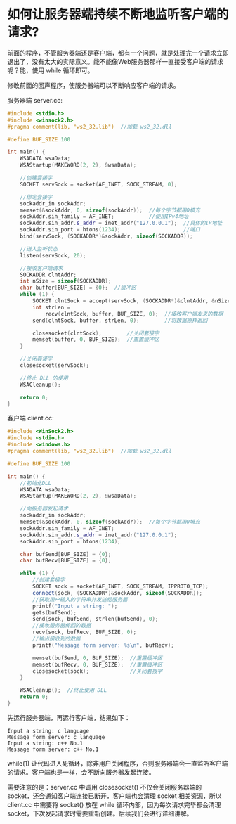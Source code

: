 # 如何让服务器端持续不断地监听客户端的请求?

前面的程序，不管服务器端还是客户端，都有一个问题，就是处理完一个请求立即退出了，没有太大的实际意义。能不能像Web服务器那样一直接受客户端的请求呢？能，使用 while 循环即可。

修改前面的回声程序，使服务器端可以不断响应客户端的请求。

服务器端 server.cc:

```c++
#include <stdio.h>
#include <winsock2.h>
#pragma comment(lib, "ws2_32.lib")  //加载 ws2_32.dll

#define BUF_SIZE 100

int main() {
    WSADATA wsaData;
    WSAStartup(MAKEWORD(2, 2), &wsaData);

    //创建套接字
    SOCKET servSock = socket(AF_INET, SOCK_STREAM, 0);

    //绑定套接字
    sockaddr_in sockAddr;
    memset(&sockAddr, 0, sizeof(sockAddr));  //每个字节都用0填充
    sockAddr.sin_family = AF_INET;           //使用IPv4地址
    sockAddr.sin_addr.s_addr = inet_addr("127.0.0.1");  //具体的IP地址
    sockAddr.sin_port = htons(1234);                    //端口
    bind(servSock, (SOCKADDR*)&sockAddr, sizeof(SOCKADDR));

    //进入监听状态
    listen(servSock, 20);

    //接收客户端请求
    SOCKADDR clntAddr;
    int nSize = sizeof(SOCKADDR);
    char buffer[BUF_SIZE] = {0};  //缓冲区
    while (1) {
        SOCKET clntSock = accept(servSock, (SOCKADDR*)&clntAddr, &nSize);
        int strLen =
            recv(clntSock, buffer, BUF_SIZE, 0);  //接收客户端发来的数据
        send(clntSock, buffer, strLen, 0);        //将数据原样返回

        closesocket(clntSock);        //关闭套接字
        memset(buffer, 0, BUF_SIZE);  //重置缓冲区
    }

    //关闭套接字
    closesocket(servSock);

    //终止 DLL 的使用
    WSACleanup();

    return 0;
}
```

客户端 client.cc:

```c++
#include <WinSock2.h>
#include <stdio.h>
#include <windows.h>
#pragma comment(lib, "ws2_32.lib")  //加载 ws2_32.dll

#define BUF_SIZE 100

int main() {
    //初始化DLL
    WSADATA wsaData;
    WSAStartup(MAKEWORD(2, 2), &wsaData);

    //向服务器发起请求
    sockaddr_in sockAddr;
    memset(&sockAddr, 0, sizeof(sockAddr));  //每个字节都用0填充
    sockAddr.sin_family = AF_INET;
    sockAddr.sin_addr.s_addr = inet_addr("127.0.0.1");
    sockAddr.sin_port = htons(1234);

    char bufSend[BUF_SIZE] = {0};
    char bufRecv[BUF_SIZE] = {0};

    while (1) {
        //创建套接字
        SOCKET sock = socket(AF_INET, SOCK_STREAM, IPPROTO_TCP);
        connect(sock, (SOCKADDR*)&sockAddr, sizeof(SOCKADDR));
        //获取用户输入的字符串并发送给服务器
        printf("Input a string: ");
        gets(bufSend);
        send(sock, bufSend, strlen(bufSend), 0);
        //接收服务器传回的数据
        recv(sock, bufRecv, BUF_SIZE, 0);
        //输出接收到的数据
        printf("Message form server: %s\n", bufRecv);

        memset(bufSend, 0, BUF_SIZE);  //重置缓冲区
        memset(bufRecv, 0, BUF_SIZE);  //重置缓冲区
        closesocket(sock);             //关闭套接字
    }

    WSACleanup();  //终止使用 DLL
    return 0;
}
```

先运行服务器端，再运行客户端，结果如下：

    Input a string: c language
    Message form server: c language
    Input a string: c++ No.1
    Message form server: c++ No.1

while(1) 让代码进入死循环，除非用户关闭程序，否则服务器端会一直监听客户端的请求。客户端也是一样，会不断向服务器发起连接。

需要注意的是：server.cc 中调用 closesocket() 不仅会关闭服务器端的 socket，还会通知客户端连接已断开，客户端也会清理 socket 相关资源，所以 client.cc 中需要将 socket() 放在 while 循环内部，因为每次请求完毕都会清理 socket，下次发起请求时需要重新创建。后续我们会进行详细讲解。